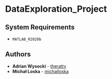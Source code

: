 # DataExploration_Project

## System Requirements
- `MATLAB_R2020b`

## Authors

* **Adrian Wysocki** - [theratty](https://github.com/theratty)
* **Michał Loska** - [michalloska](https://github.com/michalloska)